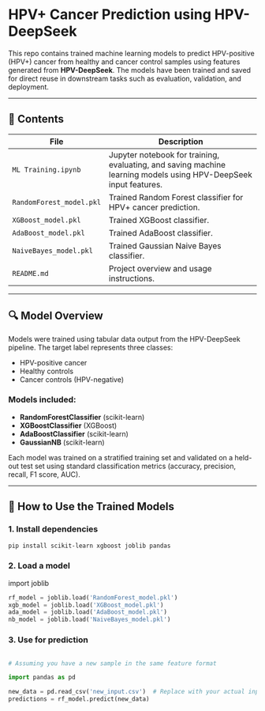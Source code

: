 # HPV+ Cancer Prediction using HPV-DeepSeek

This repo contains trained machine learning models to predict HPV-positive (HPV+) cancer from healthy and cancer control samples using features generated from **HPV-DeepSeek**. The models have been trained and saved for direct reuse in downstream tasks such as evaluation, validation, and deployment.

---

## 📁 Contents

| File | Description |
|------|-------------|
| `ML Training.ipynb` | Jupyter notebook for training, evaluating, and saving machine learning models using HPV-DeepSeek input features. |
| `RandomForest_model.pkl` | Trained Random Forest classifier for HPV+ cancer prediction. |
| `XGBoost_model.pkl` | Trained XGBoost classifier. |
| `AdaBoost_model.pkl` | Trained AdaBoost classifier. |
| `NaiveBayes_model.pkl` | Trained Gaussian Naive Bayes classifier. |
| `README.md` | Project overview and usage instructions. |

---

## 🔍 Model Overview

Models were trained using tabular data output from the HPV-DeepSeek pipeline. The target label represents three classes:
- HPV-positive cancer
- Healthy controls
- Cancer controls (HPV-negative)

### Models included:
- **RandomForestClassifier** (scikit-learn)
- **XGBoostClassifier** (XGBoost)
- **AdaBoostClassifier** (scikit-learn)
- **GaussianNB** (scikit-learn)

Each model was trained on a stratified training set and validated on a held-out test set using standard classification metrics (accuracy, precision, recall, F1 score, AUC).

---

## 🧠 How to Use the Trained Models

### 1. Install dependencies

```bash
pip install scikit-learn xgboost joblib pandas
```
### 2. Load a model

import joblib

```python
rf_model = joblib.load('RandomForest_model.pkl')
xgb_model = joblib.load('XGBoost_model.pkl')
ada_model = joblib.load('AdaBoost_model.pkl')
nb_model = joblib.load('NaiveBayes_model.pkl')
```

### 3. Use for prediction

```python

# Assuming you have a new sample in the same feature format

import pandas as pd

new_data = pd.read_csv('new_input.csv')  # Replace with your actual input
predictions = rf_model.predict(new_data)

```
